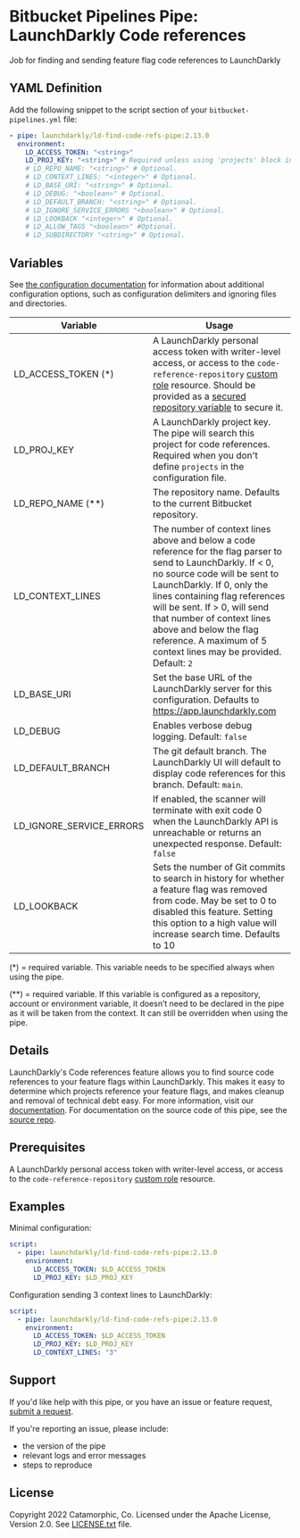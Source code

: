 # Bitbucket Pipelines Pipe: LaunchDarkly Code references
Job for finding and sending feature flag code references to LaunchDarkly

## YAML Definition
Add the following snippet to the script section of your `bitbucket-pipelines.yml` file:

```yaml
- pipe: launchdarkly/ld-find-code-refs-pipe:2.13.0
  environment:
    LD_ACCESS_TOKEN: "<string>"
    LD_PROJ_KEY: "<string>" # Required unless using 'projects' block in configuration file then it must be omitted.
    # LD_REPO_NAME: "<string>" # Optional.
    # LD_CONTEXT_LINES: "<integer>" # Optional.
    # LD_BASE_URI: "<string>" # Optional.
    # LD_DEBUG: "<boolean>" # Optional.
    # LD_DEFAULT_BRANCH: "<string>" # Optional.
    # LD_IGNORE_SERVICE_ERRORS "<boolean>" # Optional.
    # LD_LOOKBACK "<integer>" # Optional.
    # LD_ALLOW_TAGS "<boolean>" #Optional.
    # LD_SUBDIRECTORY "<string>" # Optional.
```

## Variables

See [the configuration documentation](https://github.com/launchdarkly/ld-find-code-refs/blob/main/docs/CONFIGURATION.md) for information about additional configuration options, such as configuration delimiters and ignoring files and directories.

| Variable                 | Usage |
| --------------------------- | ----- |
| LD_ACCESS_TOKEN (*)       | A LaunchDarkly personal access token with writer-level access, or access to the `code-reference-repository` [custom role](https://docs.launchdarkly.com/home/members/custom-roles) resource. Should be provided as a [secured repository variable](https://support.atlassian.com/bitbucket-cloud/docs/variables-and-secrets/) to secure it. |
| LD_PROJ_KEY   | A LaunchDarkly project key. The pipe will search this project for code references. Required when you don't define `projects` in the configuration file. |
| LD_REPO_NAME (**) | The repository name. Defaults to the current Bitbucket repository. |
| LD_CONTEXT_LINES        | The number of context lines above and below a code reference for the flag parser to send to LaunchDarkly. If < 0, no source code will be sent to LaunchDarkly. If 0, only the lines containing flag references will be sent. If > 0, will send that number of context lines above and below the flag reference. A maximum of 5 context lines may be provided. Default: `2` |
| LD_BASE_URI                 | Set the base URL of the LaunchDarkly server for this configuration. Defaults to https://app.launchdarkly.com |
| LD_DEBUG | Enables verbose debug logging. Default: `false`|
| LD_DEFAULT_BRANCH | The git default branch. The LaunchDarkly UI will default to display code references for this branch. Default: `main`. |
| LD_IGNORE_SERVICE_ERRORS | If enabled, the scanner will terminate with exit code 0 when the LaunchDarkly API is unreachable or returns an unexpected response. Default: `false` |
| LD_LOOKBACK | Sets the number of Git commits to search in history for whether a feature flag was removed from code. May be set to 0 to disabled this feature. Setting this option to a high value will increase search time. Defaults to 10 |

(*) = required variable. This variable needs to be specified always when using the pipe.

(**) = required variable. If this variable is configured as a repository, account or environment variable, it doesn’t need to be declared in the pipe as it will be taken from the context. It can still be overridden when using the pipe.

## Details
LaunchDarkly's Code references feature allows you to find source code references to your feature flags within LaunchDarkly. This makes it easy to determine which projects reference your feature flags, and makes cleanup and removal of technical debt easy. For more information, visit our [documentation](https://docs.launchdarkly.com/home/code/code-references). For documentation on the source code of this pipe, see the [source repo](https://github.com/launchdarkly/ld-find-code-refs).


## Prerequisites
A LaunchDarkly personal access token with writer-level access, or access to the `code-reference-repository` [custom role](https://docs.launchdarkly.com/home/members/custom-roles) resource.

## Examples
Minimal configuration:
```yaml
script:
  - pipe: launchdarkly/ld-find-code-refs-pipe:2.13.0
    environment:
      LD_ACCESS_TOKEN: $LD_ACCESS_TOKEN
      LD_PROJ_KEY: $LD_PROJ_KEY
```

Configuration sending 3 context lines to LaunchDarkly:
```yaml
script:
  - pipe: launchdarkly/ld-find-code-refs-pipe:2.13.0
    environment:
      LD_ACCESS_TOKEN: $LD_ACCESS_TOKEN
      LD_PROJ_KEY: $LD_PROJ_KEY
      LD_CONTEXT_LINES: "3"
```

## Support
If you'd like help with this pipe, or you have an issue or feature request, [submit a request](https://support.launchdarkly.com/hc/en-us/requests/new).

If you're reporting an issue, please include:

* the version of the pipe
* relevant logs and error messages
* steps to reproduce

## License
Copyright 2022 Catamorphic, Co.
Licensed under the Apache License, Version 2.0. See [LICENSE.txt](LICENSE.txt) file.
